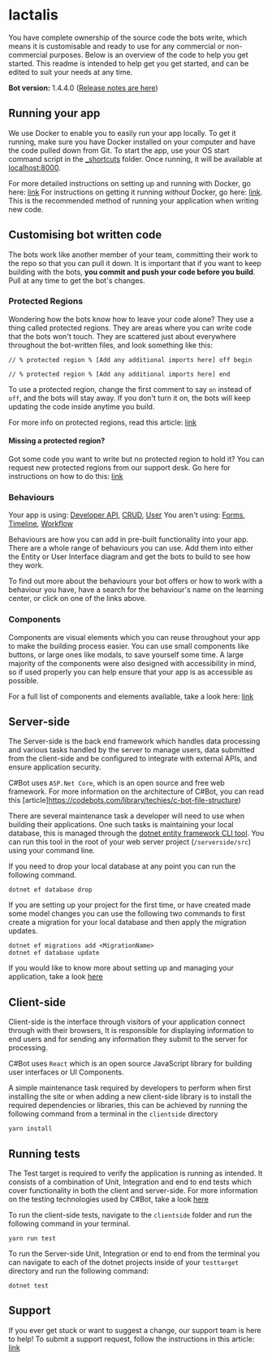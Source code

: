 <!-- @bot-written -->
<!-- % protected region % [Configure readme here] off begin -->
# lactalis

You have complete ownership of the source code the bots write, which means it is customisable and ready to use for any commercial or non-commercial purposes. Below is an overview of the code to help you get started.
This readme is intended to help get you get started, and can be edited to suit your needs at any time.

**Bot version:** 1.4.4.0 ([Release notes are here](https://codebots.com/library/release-notes/c-bot-1-4-4-0))

## Running your app

We use Docker to enable you to easily run your app locally. To get it running, make sure you have Docker installed on your computer and have the code pulled down from Git. To start the app, use your OS start command script in the [_shortcuts]() folder. Once running, it will be available at [localhost:8000](localhost:8000).

For more detailed instructions on setting up and running with Docker, go here: [link](https://codebots.com/library/techies/how-do-i-view-my-app)
For instructions on getting it running *without* Docker, go here: [link](https://codebots.com/library/techies/c-local-environment-setup). This is the recommended method of running your application when writing new code.

## Customising bot written code

The bots work like another member of your team, committing their work to the repo so that you can pull it down. It is important that if you want to keep building with the bots, **you commit and push your code before you build**. Pull at any time to get the bot's changes.

### Protected Regions

Wondering how the bots know how to leave your code alone? They use a thing called protected regions. They are areas where you can write code that the bots won't touch. They are scattered just about everywhere throughout the bot-written files, and look something like this:

```
// % protected region % [Add any additional imports here] off begin

// % protected region % [Add any additional imports here] end
```

To use a protected region, change the first comment to say `on` instead of `off`, and the bots will stay away. If you don't turn it on, the bots will keep updating the code inside anytime you build.

For more info on protected regions, read this article: [link](https://codebots.com/library/techies/protected-regions)

#### Missing a protected region?

Got some code you want to write but no protected region to hold it? You can request new protected regions from our support desk. Go here for instructions on how to do this: [link](https://codebots.com/library/techies/protected-region-request-process)

### Behaviours

Your app is using: [Developer API](https://codebots.com/library/codebots-basics/developer-api-behaviour-overview), [CRUD](https://codebots.com/library/codebots-basics/crud-behaviour-overview), [User](https://codebots.com/library/codebots-basics/user-behaviour-overview)
You aren't using: [Forms](https://codebots.com/library/codebots-basics/forms-behaviour-overview), [Timeline](https://codebots.com/library/codebots-basics/timelines-behaviour-overview), [Workflow](https://codebots.com/library/codebots-basics/workflow-behaviour-overview)

Behaviours are how you can add in pre-built functionality into your app. There are a whole range of behaviours you can use. Add them into either the Entity or User Interface diagram and get the bots to build to see how they work.

To find out more about the behaviours your bot offers or how to work with a behaviour you have, have a search for the behaviour's name on the learning center, or click on one of the links above.

### Components

Components are visual elements which you can reuse throughout your app to make the building process easier. You can use small components like buttons, or large ones like modals, to save yourself some time. A large majority of the components were also designed with accessibility in mind, so if used properly you can help ensure that your app is as accessible as possible.

For a full list of components and elements available, take a look here: [link]()

## Server-side

The Server-side is the back end framework which handles data processing and various tasks handled by the server to manage users, data submitted from the client-side and be configured to integrate with external APIs, and ensure application security.

C#Bot uses `ASP.Net Core`, which is an open source and free web framework. For more information on the architecture of C#Bot, you can read this [article]https://codebots.com/library/techies/c-bot-file-structure)

There are several maintenance task a developer will need to use when building their applications. One such tasks is maintaining your local database, this is managed through the [dotnet entity framework CLI tool](https://docs.microsoft.com/en-us/ef/core/miscellaneous/cli/dotnet). You can run this tool in the root of your web server project (`/serverside/src`) using your command line.

If you need to drop your local database at any point you can run the following command.

```
dotnet ef database drop
```

If you are setting up your project for the first time, or have created made some model changes you can use the following two commands to first create a migration for your local database and then apply the migration updates.

```
dotnet ef migrations add <MigrationName>
dotnet ef database update
```

If you would like to know more about setting up and managing your application, take a look [here](https://codebots.com/library/techies/c-bot-setting-up-your-development-environment)

## Client-side

Client-side is the interface through visitors of your application connect through with their browsers, It is responsible for displaying information to end users and for sending any information they submit to the server for processing.

C#Bot uses `React` which is an open source JavaScript library for building user interfaces or UI Components.

A simple maintenance task required by developers to perform when first installing the site or when adding a new client-side library is to install the required dependencies or libraries, this can be achieved by running the following command from a terminal in the `clientside` directory

```
yarn install
```

## Running tests

The Test target is required to verify the application is running as intended. It consists of a combination of Unit, Integration and end to end tests which cover functionality in both the client and server-side. For more information on the testing technologies used by C#Bot, take a look [here](https://codebots.com/library/techies/c-bot-technology-list-testing)

To run the client-side tests, navigate to the `clientside` folder and run the following command in your terminal.

```
yarn run test
```

To run the Server-side Unit, Integration or end to end from the terminal you can navigate to each of the dotnet projects inside of your `testtarget` directory and run the following command:

```
dotnet test
```

## Support

If you ever get stuck or want to suggest a change, our support team is here to help! To submit a support request, follow the instructions in this article: [link](https://codebots.com/library/codebots-basics/submitting-feedback-and-bugs)
<!-- % protected region % [Configure readme here] end -->